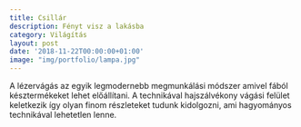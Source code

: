 ```yaml
---
title: Csillár
description: Fényt visz a lakásba
category: Világítás
layout: post
date: '2018-11-22T00:00:00+01:00'
image: "img/portfolio/lampa.jpg"
---
```

A lézervágás az egyik legmodernebb megmunkálási módszer amivel fából késztermékeket lehet előállítani. A technikával hajszálvékony vágási felület keletkezik így olyan finom részleteket tudunk kidolgozni, ami hagyományos technikával lehetetlen lenne.
